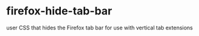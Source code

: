 # firefox-hide-tab-bar
user CSS that hides the Firefox tab bar for use with vertical tab extensions
